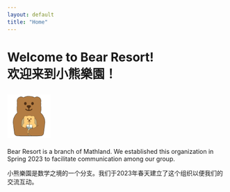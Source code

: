 ```yaml
---
layout: default
title: "Home"
---
```


# Welcome to Bear Resort! <br> 欢迎来到小熊樂園！

## <img src="/logos/default-bear.gif" width="100" height="100"><br>

Bear Resort is a branch of Mathland. We established this organization in Spring 2023 to facilitate communication among our group.

小熊樂園是数学之境的一个分支。我们于2023年春天建立了这个组织以便我们的交流互动。

